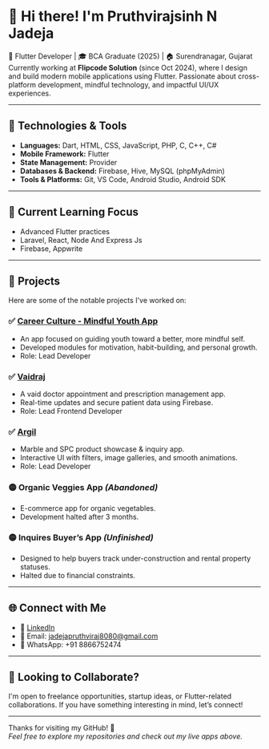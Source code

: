 # 👋 Hi there! I'm Pruthvirajsinh N Jadeja

🚀 Flutter Developer | 🎓 BCA Graduate (2025) | 🏠 Surendranagar, Gujarat  
Currently working at **Flipcode Solution** (since Oct 2024), where I design and build modern mobile applications using Flutter. Passionate about cross-platform development, mindful technology, and impactful UI/UX experiences.

---

## 🔧 Technologies & Tools

- **Languages:** Dart, HTML, CSS, JavaScript, PHP, C, C++, C#
- **Mobile Framework:** Flutter
- **State Management:** Provider
- **Databases & Backend:** Firebase, Hive, MySQL (phpMyAdmin)
- **Tools & Platforms:** Git, VS Code, Android Studio, Android SDK

---

## 🌱 Current Learning Focus

- Advanced Flutter practices  
- Laravel, React, Node And Express Js
- Firebase, Appwrite

---

## 🚀 Projects

Here are some of the notable projects I've worked on:

### ✅ [Career Culture - Mindful Youth App](https://play.google.com/store/apps/details?id=com.flipcode.career_culture)
- An app focused on guiding youth toward a better, more mindful self.
- Developed modules for motivation, habit-building, and personal growth.
- Role: Lead Developer

### ✅ [Vaidraj](https://play.google.com/store/apps/details?id=com.vedraj.flipcodesolutions)
- A vaid doctor appointment and prescription management app.
- Real-time updates and secure patient data using Firebase.
- Role: Lead Frontend Developer

### ✅ [Argil](https://play.google.com/store/apps/details?id=com.arjil.argil_tiles)
- Marble and SPC product showcase & inquiry app.
- Interactive UI with filters, image galleries, and smooth animations.
- Role: Lead Developer

### 🟡 Organic Veggies App *(Abandoned)*
- E-commerce app for organic vegetables.
- Development halted after 3 months.

### 🟡 Inquires Buyer’s App *(Unfinished)*
- Designed to help buyers track under-construction and rental property statuses.
- Halted due to financial constraints.

---

## 🌐 Connect with Me

- 🔗 [LinkedIn](https://www.linkedin.com/in/pruthvirajsinh-jadeja-526a80280)
- 📧 Email: jadejapruthviraj8080@gmail.com
- 📱 WhatsApp: +91 8866752474

---

## 🤝 Looking to Collaborate?

I'm open to freelance opportunities, startup ideas, or Flutter-related collaborations. If you have something interesting in mind, let’s connect!

---

Thanks for visiting my GitHub! 🙌  
*Feel free to explore my repositories and check out my live apps above.*